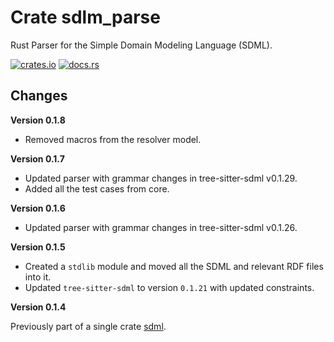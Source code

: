 # Crate sdlm_parse

Rust Parser for the Simple Domain Modeling Language (SDML).

[![crates.io](https://img.shields.io/crates/v/sdml_parse.svg)](https://crates.io/crates/sdml_parse)
[![docs.rs](https://docs.rs/sdml_parse/badge.svg)](https://docs.rs/sdml_parse)

## Changes

**Version 0.1.8**

* Removed macros from the resolver model.

**Version 0.1.7**

* Updated parser with grammar changes in tree-sitter-sdml v0.1.29.
* Added all the test cases from core.


**Version 0.1.6**

* Updated parser with grammar changes in tree-sitter-sdml v0.1.26.

**Version 0.1.5**

* Created a `stdlib` module and moved all the SDML and relevant RDF files into it.
* Updated `tree-sitter-sdml` to version `0.1.21` with updated constraints.

**Version 0.1.4**

Previously part of a single crate [sdml](https://crates.io/crates/sdml).
